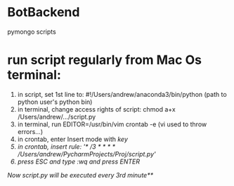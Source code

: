 # BotBackend
pymongo scripts


# run script regularly from Mac Os terminal:

1. in script, set 1st line to: #!/Users/andrew/anaconda3/bin/python (path to python user's python bin)
2. in terminal, change access rights of script: chmod a+x /Users/andrew/.../script.py
3. in terminal, run EDITOR=/usr/bin/vim crontab -e (vi used to throw errors...)
4. in crontab, enter Insert mode with <I> key
5. in crontab, insert rule: '\* /3 * * * * /Users/andrew/PycharmProjects/Proj/script.py'
6. press ESC and type :wq and press ENTER
  
Now script.py will be executed every 3rd minute**
